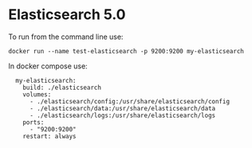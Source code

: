 # Elasticsearch 5.0

To run from the command line use:

```
docker run --name test-elasticsearch -p 9200:9200 my-elasticsearch
```

In docker compose use:

```
  my-elasticsearch:
    build: ./elasticsearch
    volumes:
      - ./elasticsearch/config:/usr/share/elasticsearch/config
      - ./elasticsearch/data:/usr/share/elasticsearch/data
      - ./elasticsearch/logs:/usr/share/elasticsearch/logs
    ports:
      - "9200:9200"
    restart: always
```
